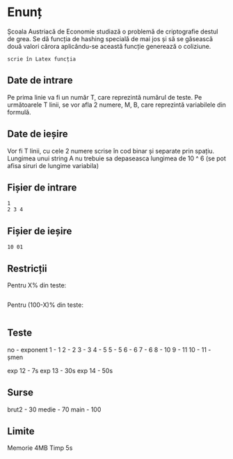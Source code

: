 # Enunț

Școala Austriacă de Economie studiază o problemă de criptografie destul de grea. Se dă funcția de hashing specială de mai jos și să se găsească două valori cărora aplicându-se această funcție generează o coliziune.

```
scrie în Latex funcția
```


## Date de intrare

Pe prima linie va fi un număr T, care reprezintă numărul de teste. Pe următoarele T linii, se vor afla 2 numere, M, B, care reprezintă variabilele din formulă.

## Date de ieșire

Vor fi T linii, cu cele 2 numere scrise în cod binar și separate prin spațiu.
Lungimea unui string A nu trebuie sa depaseasca lungimea de 10 ^ 6 (se pot afisa siruri de lungime variabila)

## Fișier de intrare

```
1
2 3 4
```

## Fișier de ieșire

```
10 01
```

## Restricții

Pentru X% din teste:

```
```

Pentru (100-X)% din teste:

```
```

## Teste
no - exponent
1 - 1
2 - 2
3 - 3
4 - 5
5 - 5
6 - 6
7 - 6
8 - 10
9 - 11
10 - 11 - șmen

exp 12 - 7s
exp 13 - 30s
exp 14 - 50s

## Surse

brut2 - 30
medie - 70
main - 100

## Limite
Memorie 4MB
Timp 5s
